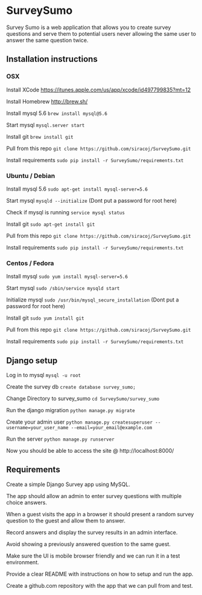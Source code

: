 # SurveySumo

Survey Sumo is a web application that allows you to create survey questions and serve them to potential users never allowing the same user to answer the same question twice.

## Installation instructions

### OSX

Install XCode https://itunes.apple.com/us/app/xcode/id497799835?mt=12

Install Homebrew http://brew.sh/

Install mysql 5.6 ` brew install mysql@5.6 `

Start mysql ` mysql.server start `

Install git ` brew install git `

Pull from this repo `git clone https://github.com/siracoj/SurveySumo.git`

Install requirements `sudo pip install -r SurveySumo/requirements.txt`

### Ubuntu / Debian

Install mysql 5.6 ` sudo apt-get install mysql-server=5.6 `

Start mysql ` mysqld --initialize ` (Dont put a password for root here)

Check if mysql is running ` service mysql status `

Install git ` sudo apt-get install git `

Pull from this repo `git clone https://github.com/siracoj/SurveySumo.git`

Install requirements `sudo pip install -r SurveySumo/requirements.txt`

### Centos / Fedora

Install mysql ` sudo yum install mysql-server=5.6 `

Start mysql ` sudo /sbin/service mysqld start `

Initialize mysql ` sudo /usr/bin/mysql_secure_installation ` (Dont put a password for root here)

Install git ` sudo yum install git `

Pull from this repo `git clone https://github.com/siracoj/SurveySumo.git`

Install requirements `sudo pip install -r SurveySumo/requirements.txt`


## Django setup

Log in to mysql `mysql -u root`

Create the survey db `create database survey_sumo;`

Change Directory to survey_sumo `cd SurveySumo/survey_sumo`

Run the django migration `python manage.py migrate`

Create your admin user `python manage.py createsuperuser --username=your_user_name --email=your_email@example.com`

Run the server `python manage.py runserver`

Now you should be able to access the site @ http://localhost:8000/



## Requirements

Create a simple Django Survey app using MySQL.

The app should allow an admin to enter survey questions with multiple choice answers.

When a guest visits the app in a browser it should present a random survey question to the guest and allow them to answer.

Record answers and display the survey results in an admin interface.

Avoid showing a previously answered question to the same guest.

Make sure the UI is mobile browser friendly and we can run it in a test environment.

Provide a clear README with instructions on how to setup and run the app.

Create a github.com repository with the app that we can pull from and test.
